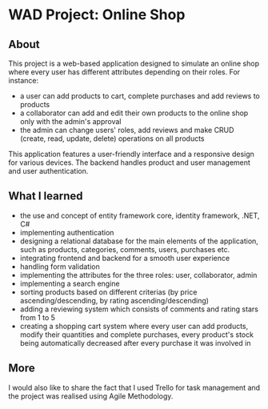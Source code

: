 # WAD Project: Online Shop
## About 
This project is a web-based application designed to simulate an online shop where every user has different attributes depending on their roles. For instance:
* a user can add products to cart, complete purchases and add reviews to products
* a collaborator can add and edit their own products to the online shop only with the admin's approval
* the admin can change users' roles, add reviews and make CRUD (create, read, update, delete) operations on all products

This application features a user-friendly interface and a responsive design for various devices. The backend handles product and user management and user authentication.
## What I learned
* the use and concept of entity framework core, identity framework, .NET, C#
* implementing authentication
* designing a relational database for the main elements of the application, such as products, categories, comments, users, purchases etc.
* integrating frontend and backend for a smooth user experience
* handling form validation
* implementing the attributes for the three roles: user, collaborator, admin
* implementing a search engine
* sorting products based on different criterias (by price ascending/descending, by rating ascending/descending)
* adding a reviewing system which consists of comments and rating stars from 1 to 5
* creating a shopping cart system where every user can add products, modify their quantities and complete purchases, every product's stock being automatically decreased after every purchase it was involved in

## More
I would also like to share the fact that I used Trello for task management and the project was realised using Agile Methodology.

